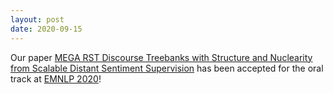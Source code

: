 ```yaml
---
layout: post
date: 2020-09-15
---
```


Our paper [MEGA RST Discourse Treebanks with Structure and Nuclearity from Scalable Distant Sentiment Supervision](https://www.aclweb.org/anthology/2020.emnlp-main.603/) has been accepted for the oral track at [EMNLP 2020](https://2020.emnlp.org/)!